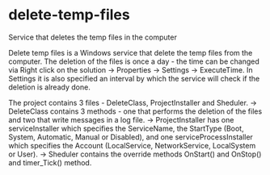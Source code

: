 # delete-temp-files
Service that deletes the temp files in the computer

Delete temp files is a Windows service that delete the temp files from the computer.
The deletion of the files is once a day - the time can be changed via Right click on the solution -> Properties -> Settings -> ExecuteTime.
In Settings it is also specified an interval by which the service will check if the deletion is already done. 

The project contains 3 files - DeleteClass, ProjectInstaller and Sheduler.
-> DeleteClass contains 3 methods - one that performs the deletion of the files and two that write messages in a log file.
-> ProjectInstaller has one serviceInstaller which specifies the ServiceName, the StartType (Boot, System, Automatic, Manual or Disabled),  and one serviceProcessInstaller which specifies the Account (LocalService, NetworkService, LocalSystem or User).
-> Sheduler contains the override methods OnStart() and OnStop() and timer_Tick() method.
